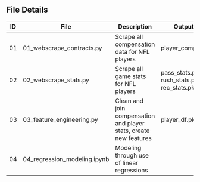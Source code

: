 ## File Details

| ID | File | Description | Output |
| -- | ---- | ----------- | ------------------- |
| 01 | 01_webscrape_contracts.py | Scrape all compensation data for NFL players | player_comp.pkl |
| 02 | 02_webscrape_stats.py | Scrape all game stats for NFL players | pass_stats.pkl  <br>rush_stats.pkl  <br>rec_stats.pkl |
| 03 | 03_feature_engineering.py | Clean and join compensation and player stats, create new features | player_df.pkl |
| 04 | 04_regression_modeling.ipynb | Modeling through use of linear regressions |  |
